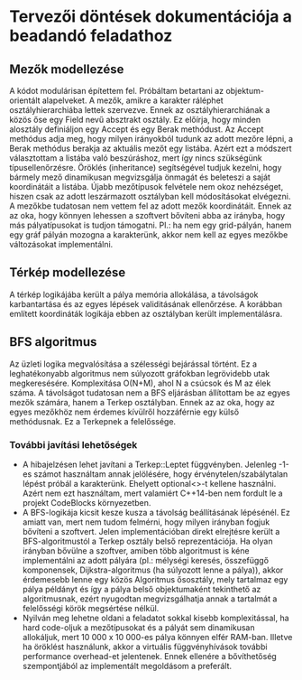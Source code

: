 # Tervezői döntések dokumentációja a beadandó feladathoz
## Mezők modellezése
A kódot modulárisan építettem fel. Próbáltam betartani az objektum-orientált alapelveket. A mezők, amikre a karakter ráléphet osztályhierarchiába lettek szervezve.
Ennek az osztályhierarchiának a közös őse egy Field nevű absztrakt osztály. Ez előírja, hogy minden alosztály definiáljon egy Accept és egy Berak methódust.
Az Accept methódus adja meg, hogy milyen irányokból tudunk az adott mezőre lépni, a Berak methódus berakja az aktuális mezőt egy listába. Azért ezt a módszert választottam a listába való beszúráshoz, mert így nincs szükségünk típusellenőrzésre. Öröklés (inheritance) segítségével tudjuk kezelni, hogy bármely mező dinamikusan megvizsgálja önmagát és beleteszi a saját koordinátáit a listába. Újabb mezőtípusok felvétele nem okoz nehézséget, hiszen csak az adott leszármazott osztályban kell módosításokat elvégezni. A mezőkbe tudatosan nem vettem fel az adott mezők koordinátáit. Ennek az az oka, hogy könnyen lehessen a szoftvert bővíteni abba az irányba, hogy más pályatípusokat is tudjon támogatni. Pl.: ha nem egy grid-pályán, hanem egy gráf pályán mozogna a karakterünk, akkor nem kell az egyes mezőkbe változásokat implementálni.
## Térkép modellezése
A térkép logikájába került a pálya memória allokálása, a távolságok karbantartása és az egyes lépések validitásának ellenőrzése. A korábban említett koordináták logikája ebben az osztályban került implementálásra.
## BFS algoritmus
Az üzleti logika megvalósítása a szélességi bejárással történt. Ez a leghatékonyabb algoritmus nem súlyozott gráfokban legrövidebb utak megkeresésére. Komplexitása O(N+M), ahol N a csúcsok és M az élek száma. A távolságot tudatosan nem a BFS eljárásban állítottam be az egyes mezők számára, hanem a Terkep osztályban. Ennek az az oka, hogy az egyes mezőkhöz nem érdemes kívülről hozzáférnie egy külső methódusnak. Ez a Terkepnek a felelőssége.
### További javítási lehetőségek
- A hibajelzésen lehet javítani a Terkep::Leptet függvényben. Jelenleg -1-es számot használtam annak jelölésére, hogy érvénytelen/szabálytalan lépést próbál a karakterünk. Ehelyett optional<>-t kellene használni. Azért nem ezt használtam, mert valamiért C++14-ben nem fordult le a projekt CodeBlocks környezetben.
- A BFS-logikája kicsit kesze kusza a távolság beállításának lépésénél. Ez amiatt van, mert nem tudom felmérni, hogy milyen irányban fogjuk bővíteni a szoftvert. Jelen implementációban direkt elrejtésre került a BFS-algoritmustól a Terkep osztály belső reprezentációja. Ha olyan irányban bővülne a szoftver, amiben több algoritmust is kéne implementálni az adott pályára (pl.: mélységi keresés, összefüggő komponensek, Dijkstra-algoritmus (ha súlyozott lenne a pálya)), akkor érdemesebb lenne egy közös Algoritmus ősosztály, mely tartalmaz egy pálya példányt és így a pálya belső objektumaként tekinthető az algoritmusnak, ezért nyugodtan megvizsgálhatja annak a tartalmát a felelősségi körök megsértése nélkül.
- Nyilván meg lehetne oldani a feladatot sokkal kisebb komplexitással, ha hard code-oljuk a mezőtípusokat és a pályát sem dinamikusan allokáljuk, mert 10 000 x 10 000-es pálya könnyen elfér RAM-ban. Illetve ha öröklést használunk, akkor a virtuális függvényhívások további performance overhead-et jelentenek. Ennek ellenére a bővíthetőség szempontjából az implementált megoldásom a preferált.